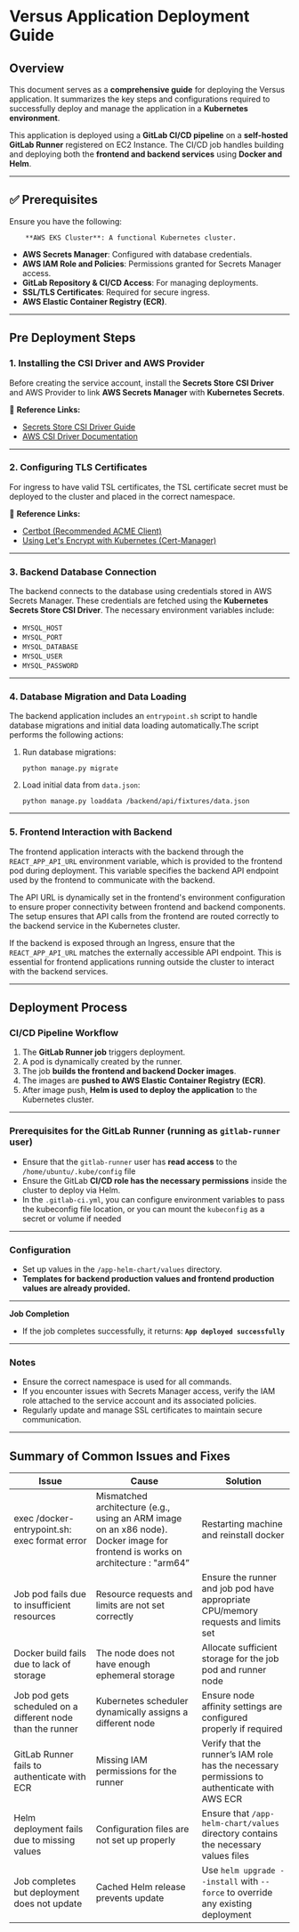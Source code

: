 # Versus Application Deployment Guide

## Overview

This document serves as a **comprehensive guide** for deploying the Versus application. It summarizes the key steps and configurations required to successfully deploy and manage the application in a **Kubernetes environment**.

This application is deployed using a **GitLab CI/CD pipeline** on a **self-hosted GitLab Runner** registered on EC2 Instance. The CI/CD job handles building and deploying both the **frontend and backend services** using **Docker and Helm**.

---

## ✅ Prerequisites

Ensure you have the following:

        **AWS EKS Cluster**: A functional Kubernetes cluster.

- **AWS Secrets Manager**: Configured with database credentials.
- **AWS IAM Role and Policies**: Permissions granted for Secrets Manager access.
- **GitLab Repository & CI/CD Access**: For managing deployments.
- **SSL/TLS Certificates**: Required for secure ingress.
- **AWS Elastic Container Registry (ECR)**.

---

## Pre Deployment Steps

### 1. Installing the CSI Driver and AWS Provider

Before creating the service account, install the **Secrets Store CSI Driver** and AWS Provider to link **AWS Secrets Manager** with **Kubernetes Secrets**.

🔗 **Reference Links:**

- [Secrets Store CSI Driver Guide](https://github.com/312school/aws-secrets-sync-with-k8s/tree/main)
- [AWS CSI Driver Documentation](https://docs.aws.amazon.com/secretsmanager/latest/userguide/integrating_csi_driver.html)

---

### 2. Configuring TLS Certificates

For ingress to have valid TSL certificates, the TSL certificate secret must be deployed to the cluster and placed in the correct namespace.

📌 **Reference Links:**

- [Certbot (Recommended ACME Client)](https://certbot.eff.org/)
- [Using Let's Encrypt with Kubernetes (Cert-Manager)](https://cert-manager.io/docs/)

---

### 3. Backend Database Connection

The backend connects to the database using credentials stored in AWS Secrets Manager. These credentials are fetched using the **Kubernetes Secrets Store CSI Driver**. The necessary environment variables include:

- `MYSQL_HOST`
- `MYSQL_PORT`
- `MYSQL_DATABASE`
- `MYSQL_USER`
- `MYSQL_PASSWORD`

---

### 4. Database Migration and Data Loading

The backend application includes an `entrypoint.sh` script to handle database migrations and initial data loading automatically.The script performs the following actions:

1. Run database migrations:
    
    ```
    python manage.py migrate
    
    ```
    
2. Load initial data from `data.json`:
    
    ```
    python manage.py loaddata /backend/api/fixtures/data.json
    
    ```
    

---

### 5. Frontend Interaction with Backend

The frontend application interacts with the backend through the `REACT_APP_API_URL` environment variable, which is provided to the frontend pod during deployment. This variable specifies the backend API endpoint used by the frontend to communicate with the backend.

The API URL is dynamically set in the frontend's environment configuration to ensure proper connectivity between frontend and backend components. The setup ensures that API calls from the frontend are routed correctly to the backend service in the Kubernetes cluster.

If the backend is exposed through an Ingress, ensure that the `REACT_APP_API_URL` matches the externally accessible API endpoint. This is essential for frontend applications running outside the cluster to interact with the backend services.

---

## Deployment Process

### CI/CD Pipeline Workflow

1. The **GitLab Runner job** triggers deployment.
2. A pod is dynamically created by the runner.
3. The job **builds the frontend and backend Docker images**.
4. The images are **pushed to AWS Elastic Container Registry (ECR)**.
5. After image push, **Helm is used to deploy the application** to the Kubernetes cluster.

---

### Prerequisites for the GitLab Runner (running as `gitlab-runner` user)

- Ensure that the `gitlab-runner` user has **read access** to the `/home/ubuntu/.kube/config` file
- Ensure the GitLab **CI/CD role has the necessary permissions** inside the cluster to deploy via Helm.
- In the `.gitlab-ci.yml`, you can configure environment variables to pass the kubeconfig file location, or you can mount the `kubeconfig` as a secret or volume if needed

---

### Configuration

- Set up values in the `/app-helm-chart/values` directory.
- **Templates for backend production values and frontend production values are already provided.**

---

  **Job Completion**

- If the job completes successfully, it returns:
**`App deployed successfully`**

---

### Notes

- Ensure the correct namespace is used for all commands.
- If you encounter issues with Secrets Manager access, verify the IAM role attached to the service account and its associated policies.
- Regularly update and manage SSL certificates to maintain secure communication.

---

## **Summary of Common Issues and Fixes**

| Issue | Cause | Solution |
| --- | --- | --- |
| exec /docker-entrypoint.sh: exec format error | Mismatched architecture (e.g., using an ARM image on an x86 node). Docker image for frontend is works on architecture : "arm64” | Restarting machine and reinstall docker  |
| Job pod fails due to insufficient resources | Resource requests and limits are not set correctly | Ensure the runner and job pod have appropriate CPU/memory requests and limits set |
| Docker build fails due to lack of storage | The node does not have enough ephemeral storage | Allocate sufficient storage for the job pod and runner node |
| Job pod gets scheduled on a different node than the runner | Kubernetes scheduler dynamically assigns a different node | Ensure node affinity settings are configured properly if required |
| GitLab Runner fails to authenticate with ECR | Missing IAM permissions for the runner | Verify that the runner’s IAM role has the necessary permissions to authenticate with AWS ECR |
| Helm deployment fails due to missing values | Configuration files are not set up properly | Ensure that `/app-helm-chart/values` directory contains the necessary values files |
| Job completes but deployment does not update | Cached Helm release prevents update | Use `helm upgrade --install` with `--force` to override any existing deployment |